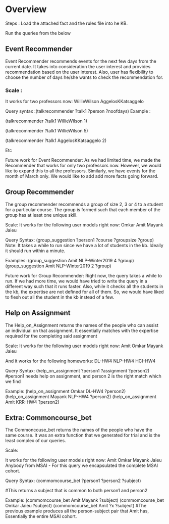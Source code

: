 
# Overview

Steps :
Load the attached fact and the rules file into he KB.


Run the queries from the below 


## Event Recommender 

Event Recommender recommends events for the next few days from the current date. It takes into consideration the user interest and provides recommendation based on the user interest. Also, user has flexibility to choose the number of days he/she wants to check the recommendation for. 
 
### Scale :
It works for two professors now:
WillieWilson 
AggelosKKatsaggelo


Query syntax :(talkrecommender ?talk1 ?person ?noofdays)
Example :


(talkrecommender ?talk1 WillieWilson 1)


(talkrecommender ?talk1 WillieWilson 5)


(talkrecommender ?talk1 AggelosKKatsaggelo 2)

Etc

Future work for Event Recommender: As we had limited time, we made the Recommender that works for only two professors now. However, we would like to expand this to all the professors. Similarly, we have events for the month of March only. We would like to add add more facts going forward.


## Group Recommender

The group recommender recommends a group of size 2, 3 or 4 to a student for a particular course. The group is formed such that each member of the group has at least one unique skill.

Scale: 
It works for the following user models right now:
Omkar
Amit
Mayank
Jaieu

Query Syntax:
(group_suggestion ?person1 ?course ?groupsize ?group) 
Note: It takes a while to run since we have a lot of students in the kb. Ideally it should run within a minute.

Examples: 
(group_suggestion Amit NLP-Winter2019 4 ?group) 
(group_suggestion Amit NLP-Winter2019 2 ?group) 

Future work for Group Recommender:
Right now, the query takes a while to run. If we had more time, we would have tried to write the query in a different way such that it runs faster. Also, while it checks all the students in the kb, the expertise are not defined for all of them. So, we would have liked to flesh out all the student in the kb instead of a few.


## Help on Assignment

The Help_on_Assignment returns the names of the people who can assist an individual on that assignment. It essentially matches with the expertise required for the completing said assignment

Scale: 
It works for the following user models right now:
Amit
Omkar 
Mayank
Jaieu

And it works for the following homeworks: 
DL-HW4 
NLP-HW4
HCI-HW4


Query Syntax:
(help_on_assignment ?person1 ?assignment ?person2) 
#person1 needs help on assignment, and person 2 is the right match which we find


Example:
(help_on_assignment Omkar DL-HW4 ?person2) 
(help_on_assignment Mayank NLP-HW4 ?person2) 
(help_on_assignment Amit KRR-HW4 ?person2)


## Extra: Commoncourse_bet

The Commoncouse_bet returns the names of the people who have the same course. It was an extra function that we generated for trial and is the least complex of our queries. 

Scale:

It works for the following user models right now:
Amit
Omkar 
Mayank
Jaieu
Anybody from MSAI - For this query we encapsulated the complete MSAI cohort. 

Query Syntax:
(commomcourse_bet ?person1 ?person2  ?subject)

#This returns a subject that is common to both person1 and person2

Example:
(commomcourse_bet Amit Mayank  ?subject)
(commomcourse_bet Omkar Jaieu  ?subject)
(commomcourse_bet Amit  ?x  ?subject)
#The previous example produces all the person-subject pair that Amit has, Essentially the entire MSAI cohort. 

